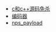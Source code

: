 - [c和c++源码免杀](wiki/防御规避/MSF+shellcode免杀/c和c++源码免杀.md)
- [编码器](wiki/防御规避/MSF+shellcode免杀/编码器.md)
- [nps_payload](wiki/防御规避/MSF+shellcode免杀/nps_payload.md)
